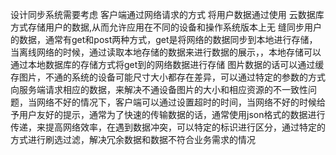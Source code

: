 设计同步系统需要考虑
  客户端通过网络请求的方式 将用户数据通过使用 云数据库方式存储用户的数据,从而允许应⽤在不同的设备和操作系统版本上⽆ 缝同步⽤户的数据，通常有get和post两种方式，get是将网络的数据同步到本地进行存储，当离线网络的时候，通过读取本地存储的数据来进行数据的展示，，本地存储可以通过本地数据库的存储方式将get到的网络数据进行存储
图片数据的话可以通过缓存图片，不通的系统的设备可能尺寸大小都存在差异，可以通过特定的参数的方式向服务端请求相应的数据，来解决不通设备图片的大小和相应资源的不一致性问题，当网络不好的情况下，客户端可以通过设置超时的时间，当网络不好的时候给予用户友好的提示，通常为了快速的传输数据的话，通常使用json格式的数据进行传递，来提高网络效率，在遇到数据冲突，可以特定的标识进行区分，通过特定的方式进行刷选过滤，解决冗余数据和数据不符合业务需求的情况

